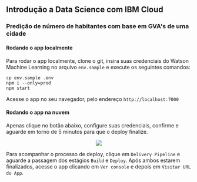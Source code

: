 ## Introdução a Data Science com IBM Cloud 


### Predição de número de habitantes com base em GVA's de uma cidade

#### Rodando o app localmente

Para rodar o app localmente, clone o git, insira suas credenciais do Watson Machine Learning no arquivo `env.sample` e execute os seguintes comandos:
```
cp env.sample .env
npm i --only=prod
npm start
```

Acesse o app no seu navegador, pelo endereço `http://localhost:7000`

#### Rodando o app na nuvem

Apenas clique no botão abaixo, configure suas credenciais, confirme e aguarde em torno de 5 minutos para que o deploy finalize. 

<div align="center">
<a href="https://cloud.ibm.com/devops/setup/deploy?repository=https://github.com/IBMDeveloperBR/intro-data-science" target="_blank">
<img src="https://cloud.ibm.com/devops/setup/deploy/button.png" />
</a>
</div>

Para acompanhar o processo de deploy, clique em `Delivery Pipeline` e aguarde a passagem dos estágios `Build` e `Deploy`. Após ambos estarem finalizados, acesse o app clicando em `Ver console` e depois em `Visitar URL do App`.
